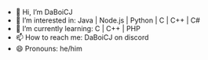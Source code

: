 - 👋 Hi, I’m DaBoiCJ
- 👀 I’m interested in: Java | Node.js | Python | C | C++ | C#
- 🌱 I’m currently learning: C | C++ | PHP
- 📫 How to reach me: DaBoiCJ on discord
- 😄 Pronouns: he/him

<!---
TheBoiCJ/TheBoiCJ is a ✨ special ✨ repository because its `README.md` (this file) appears on your GitHub profile.
You can click the Preview link to take a look at your changes.
--->
